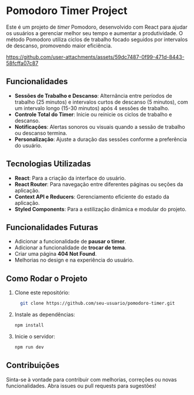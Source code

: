 # Pomodoro Timer Project

Este é um projeto de *timer* Pomodoro, desenvolvido com React para ajudar os usuários a gerenciar melhor seu tempo e aumentar a produtividade. O método Pomodoro utiliza ciclos de trabalho focado seguidos por intervalos de descanso, promovendo maior eficiência.

https://github.com/user-attachments/assets/59dc7487-0f99-471d-8443-58fcffa07c87

## Funcionalidades

- **Sessões de Trabalho e Descanso**: Alternância entre períodos de trabalho (25 minutos) e intervalos curtos de descanso (5 minutos), com um intervalo longo (15-30 minutos) após 4 sessões de trabalho.
- **Controle Total do Timer**: Inicie ou reinicie os ciclos de trabalho e descanso.
- **Notificações**: Alertas sonoros ou visuais quando a sessão de trabalho ou descanso termina.
- **Personalização**: Ajuste a duração das sessões conforme a preferência do usuário.

## Tecnologias Utilizadas

- **React**: Para a criação da interface do usuário.
- **React Router**: Para navegação entre diferentes páginas ou seções da aplicação.
- **Context API e Reducers**: Gerenciamento eficiente do estado da aplicação.
- **Styled Components**: Para a estilização dinâmica e modular do projeto.

## Funcionalidades Futuras

- Adicionar a funcionalidade de **pausar o timer**.
- Adicionar a funcionalidade de **trocar de tema**.
- Criar uma página **404 Not Found**.
- Melhorias no design e na experiência do usuário.

## Como Rodar o Projeto

1. Clone este repositório:
   ```bash
     git clone https://github.com/seu-usuario/pomodoro-timer.git

2. Instale as dependências:
   ```bash
   npm install

3. Inicie o servidor:
   ```bash
   npm run dev

  ## Contribuições
Sinta-se à vontade para contribuir com melhorias, correções ou novas funcionalidades. Abra issues ou pull requests para sugestões!

